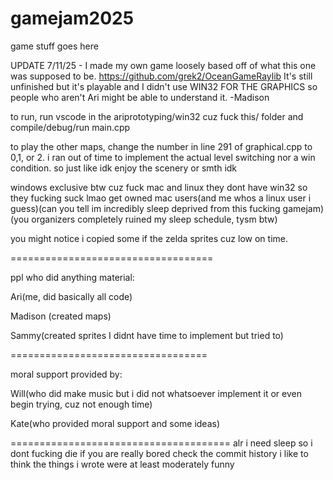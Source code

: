 # gamejam2025
game stuff goes here

UPDATE 7/11/25 - I made my own game loosely based off of what this one was supposed to be.
https://github.com/grek2/OceanGameRaylib
It's still unfinished but it's playable and I didn't use WIN32 FOR THE GRAPHICS so people who aren't Ari might be able to understand it.
-Madison

to run, run vscode in the ariprototyping/win32 cuz fuck this/ folder and compile/debug/run main.cpp

to play the other maps, change the number in line 291 of graphical.cpp to 0,1, or 2. i ran out of time to implement the actual level switching nor a win condition. so just like idk enjoy the scenery or smth idk

windows exclusive btw cuz fuck mac and linux they dont have win32 so they fucking suck lmao get owned mac users(and me whos a linux user i guess)(can you tell im incredibly sleep deprived from this fucking gamejam)(you organizers completely ruined my sleep schedule, tysm btw)

you might notice i copied some if the zelda sprites cuz low on time.

===================================

ppl who did anything material:

Ari(me, did basically all code)

Madison (created maps)

Sammy(created sprites I didnt have time to implement but tried to)

==================================

moral support provided by:

Will(who did make music but i did not whatsoever implement it or even begin trying, cuz not enough time)

Kate(who provided moral support and some ideas)

======================================
alr i need sleep so i dont fucking die if you are really bored check the commit history i like to think the things i wrote were at least moderately funny
